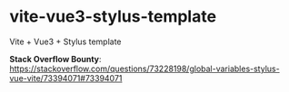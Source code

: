 # vite-vue3-stylus-template
 Vite + Vue3 + Stylus template

**Stack Overflow Bounty**: https://stackoverflow.com/questions/73228198/global-variables-stylus-vue-vite/73394071#73394071
